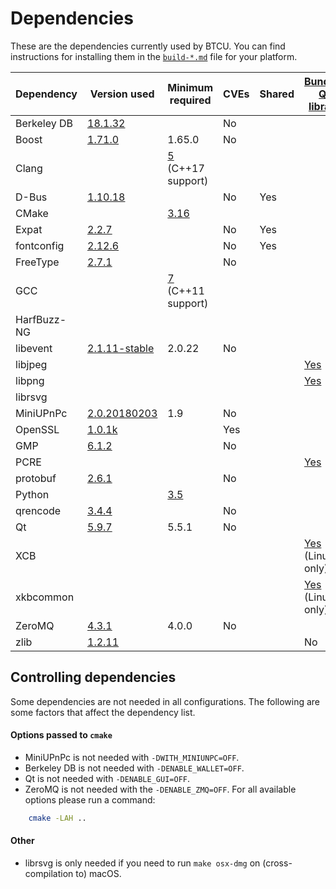 Dependencies
============

These are the dependencies currently used by BTCU. You can find instructions for installing them in the [`build-*.md`](../INSTALL.md) file for your platform.

| Dependency | Version used | Minimum required | CVEs | Shared | [Bundled Qt library](https://doc.qt.io/qt-5/configure-options.html) |
| --- | --- | --- | --- | --- | --- |
| Berkeley DB | [18.1.32](https://www.oracle.com/technetwork/database/database-technologies/berkeleydb/downloads/index.html) |  | No |  |  |
| Boost | [1.71.0](https://www.boost.org/users/download/) | 1.65.0 | No |  |  |
| Clang |  | [5](https://releases.llvm.org/download.html) (C++17 support) |  |  |  |
| D-Bus | [1.10.18](https://cgit.freedesktop.org/dbus/dbus/tree/NEWS?h=dbus-1.10) |  | No | Yes |  |
| CMake |  | [3.16](https://cmake.org/download/) |  |  |  |
| Expat | [2.2.7](https://libexpat.github.io/) |  | No | Yes |  |
| fontconfig | [2.12.6](https://www.freedesktop.org/software/fontconfig/release/) |  | No | Yes |  |
| FreeType | [2.7.1](https://download.savannah.gnu.org/releases/freetype) |  | No |  |  |
| GCC |  | [7](https://gcc.gnu.org/) (C++11 support) |  |  |  |
| HarfBuzz-NG |  |  |  |  |  |
| libevent | [2.1.11-stable](https://github.com/libevent/libevent/releases) | 2.0.22 | No |  |  |
| libjpeg |  |  |  |  | [Yes](https://github.com/bitcoin-ultimatum/pegasus/blob/master/depends/packages/qt.mk#L74) |
| libpng |  |  |  |  | [Yes](https://github.com/bitcoin-ultimatum/pegasus/blob/master/depends/packages/qt.mk#L73) |
| librsvg | |  |  |  |  |
| MiniUPnPc | [2.0.20180203](https://miniupnp.tuxfamily.org/files) | 1.9 | No |  |  |
| OpenSSL | [1.0.1k](https://www.openssl.org/source) |  | Yes |  |  |
| GMP | [6.1.2](https://gmplib.org/) | | No | | |
| PCRE |  |  |  |  | [Yes](https://github.com/bitcoin-ultimatum/pegasus/blob/master/depends/packages/qt.mk#L75) |
| protobuf | [2.6.1](https://github.com/google/protobuf/releases) |  | No |  |  |
| Python |  | [3.5](https://www.python.org/downloads) |  |  |  |
| qrencode | [3.4.4](https://fukuchi.org/works/qrencode) |  | No |  |  |
| Qt | [5.9.7](https://download.qt.io/official_releases/qt/) | 5.5.1 | No |  |  |
| XCB |  |  |  |  | [Yes](https://github.com/bitcoin-ultimatum/pegasus/blob/master/depends/packages/qt.mk#L108) (Linux only) |
| xkbcommon |  |  |  |  | [Yes](https://github.com/bitcoin-ultimatum/pegasus/blob/master/depends/packages/qt.mk#L107) (Linux only) |
| ZeroMQ | [4.3.1](https://github.com/zeromq/libzmq/releases) | 4.0.0 | No |  |  |
| zlib | [1.2.11](https://zlib.net/) |  |  |  | No |

Controlling dependencies
------------------------
Some dependencies are not needed in all configurations. The following are some factors that affect the dependency list.

#### Options passed to `cmake`
* MiniUPnPc is not needed with  `-DWITH_MINIUNPC=OFF`.
* Berkeley DB is not needed with `-DENABLE_WALLET=OFF`.
* Qt is not needed with `-DENABLE_GUI=OFF`.
* ZeroMQ is not needed with the `-DENABLE_ZMQ=OFF`.
For all available options please run a command:
```bash
    cmake -LAH ..
```

#### Other
* librsvg is only needed if you need to run `make osx-dmg` on
  (cross-compilation to) macOS.

